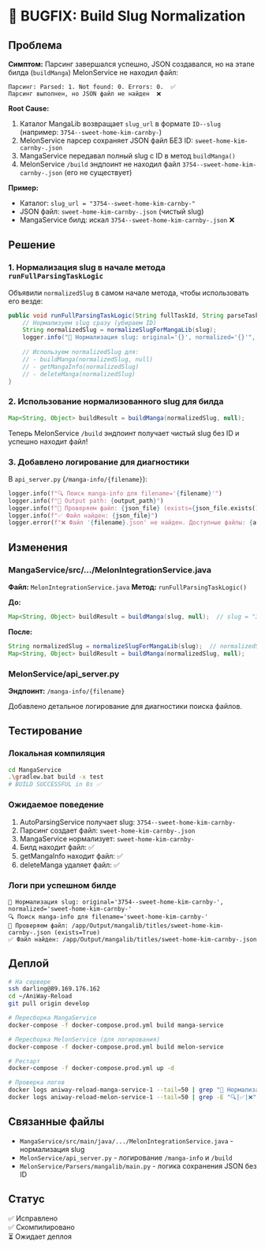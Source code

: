 # 🐛 BUGFIX: Build Slug Normalization

## Проблема
**Симптом:** Парсинг завершался успешно, JSON создавался, но на этапе билда (`buildManga`) MelonService не находил файл:
```
Парсинг: Parsed: 1. Not found: 0. Errors: 0.  ✅
Парсинг выполнен, но JSON файл не найден  ❌
```

**Root Cause:**
1. Каталог MangaLib возвращает `slug_url` в формате `ID--slug` (например: `3754--sweet-home-kim-carnby-`)
2. MelonService парсер сохраняет JSON файл БЕЗ ID: `sweet-home-kim-carnby-.json`
3. MangaService передавал полный slug с ID в метод `buildManga()`
4. MelonService `/build` эндпоинт не находил файл `3754--sweet-home-kim-carnby-.json` (его не существует)

**Пример:**
- Каталог: `slug_url = "3754--sweet-home-kim-carnby-"`
- JSON файл: `sweet-home-kim-carnby-.json` (чистый slug)
- MangaService билд: искал `3754--sweet-home-kim-carnby-.json` ❌

## Решение

### 1. Нормализация slug в начале метода `runFullParsingTaskLogic`
Объявили `normalizedSlug` в самом начале метода, чтобы использовать его везде:

```java
public void runFullParsingTaskLogic(String fullTaskId, String parseTaskId, String slug) {
    // Нормализуем slug сразу (убираем ID)
    String normalizedSlug = normalizeSlugForMangaLib(slug);
    logger.info("🔧 Нормализация slug: original='{}', normalized='{}'", slug, normalizedSlug);
    
    // Используем normalizedSlug для:
    // - buildManga(normalizedSlug, null)
    // - getMangaInfo(normalizedSlug)
    // - deleteManga(normalizedSlug)
}
```

### 2. Использование нормализованного slug для билда
```java
Map<String, Object> buildResult = buildManga(normalizedSlug, null);
```

Теперь MelonService `/build` эндпоинт получает чистый slug без ID и успешно находит файл!

### 3. Добавлено логирование для диагностики
В `api_server.py` (`/manga-info/{filename}`):
```python
logger.info(f"🔍 Поиск manga-info для filename='{filename}'")
logger.info(f"📂 Output path: {output_path}")
logger.info(f"🔎 Проверяем файл: {json_file} (exists={json_file.exists()})")
logger.info(f"✅ Файл найден: {json_file}")
logger.error(f"❌ Файл '{filename}.json' не найден. Доступные файлы: {all_files}")
```

## Изменения

### MangaService/src/.../MelonIntegrationService.java
**Файл:** `MelonIntegrationService.java`
**Метод:** `runFullParsingTaskLogic()`

**До:**
```java
Map<String, Object> buildResult = buildManga(slug, null);  // slug = "3754--sweet-home-kim-carnby-"
```

**После:**
```java
String normalizedSlug = normalizeSlugForMangaLib(slug);  // normalizedSlug = "sweet-home-kim-carnby-"
Map<String, Object> buildResult = buildManga(normalizedSlug, null);
```

### MelonService/api_server.py
**Эндпоинт:** `/manga-info/{filename}`

Добавлено детальное логирование для диагностики поиска файлов.

## Тестирование

### Локальная компиляция
```bash
cd MangaService
.\gradlew.bat build -x test
# BUILD SUCCESSFUL in 8s ✅
```

### Ожидаемое поведение
1. AutoParsingService получает slug: `3754--sweet-home-kim-carnby-`
2. Парсинг создает файл: `sweet-home-kim-carnby-.json`
3. MangaService нормализует: `sweet-home-kim-carnby-`
4. Билд находит файл: ✅
5. getMangaInfo находит файл: ✅
6. deleteManga удаляет файл: ✅

### Логи при успешном билде
```
🔧 Нормализация slug: original='3754--sweet-home-kim-carnby-', normalized='sweet-home-kim-carnby-'
🔍 Поиск manga-info для filename='sweet-home-kim-carnby-'
🔎 Проверяем файл: /app/Output/mangalib/titles/sweet-home-kim-carnby-.json (exists=True)
✅ Файл найден: /app/Output/mangalib/titles/sweet-home-kim-carnby-.json
```

## Деплой

```bash
# На сервере
ssh darling@89.169.176.162
cd ~/AniWay-Reload
git pull origin develop

# Пересборка MangaService
docker-compose -f docker-compose.prod.yml build manga-service

# Пересборка MelonService (для логирования)
docker-compose -f docker-compose.prod.yml build melon-service

# Рестарт
docker-compose -f docker-compose.prod.yml up -d

# Проверка логов
docker logs aniway-reload-manga-service-1 --tail=50 | grep "🔧 Нормализация"
docker logs aniway-reload-melon-service-1 --tail=50 | grep -E "🔍|✅|❌"
```

## Связанные файлы
- `MangaService/src/main/java/.../MelonIntegrationService.java` - нормализация slug
- `MelonService/api_server.py` - логирование `/manga-info` и `/build`
- `MelonService/Parsers/mangalib/main.py` - логика сохранения JSON без ID

## Статус
✅ Исправлено  
✅ Скомпилировано  
⏳ Ожидает деплоя
